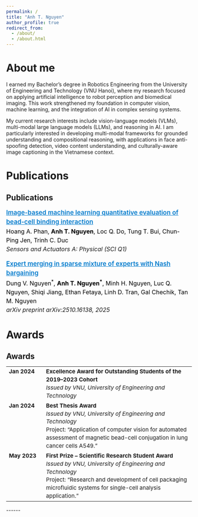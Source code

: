 ```yaml
---
permalink: /
title: "Anh T. Nguyen"
author_profile: true
redirect_from: 
  - /about/
  - /about.html
---
```


About me
======
I earned my Bachelor’s degree in Robotics Engineering from the University of Engineering and Technology (VNU Hanoi), where my research focused on applying artificial intelligence to robot perception and biomedical imaging. This work strengthened my foundation in computer vision, machine learning, and the integration of AI in complex sensing systems.

My current research interests include vision-language models (VLMs), multi-modal large language models (LLMs), and reasoning in AI. I am particularly interested in developing multi-modal frameworks for grounded understanding and compositional reasoning, with applications in face anti-spoofing detection, video content understanding, and culturally-aware image captioning in the Vietnamese context.

Publications
======
<h2 style="margin-bottom:8px;">Publications</h2>

<div style="font-size:16px; line-height:1.5; margin-bottom:18px;">
  <p>
    <a href="https://doi.org/10.xxxx" style="font-weight:600; font-size:17px; color:#007acc;">
      Image-based machine learning quantitative evaluation of bead-cell binding interaction
    </a><br>
    <span style="color:#000;">Hoang A. Phan, <b>Anh T. Nguyen</b>, Loc Q. Do, Tung T. Bui, Chun-Ping Jen, Trinh C. Duc</span><br>
    <i>Sensors and Actuators A: Physical (SCI Q1)</i>
  </p>

  <p>
    <a href="https://arxiv.org/pdf/2510.16138" style="font-weight:600; font-size:17px; color:#007acc;">
      Expert merging in sparse mixture of experts with Nash bargaining
    </a><br>
    <span style="color:#000;">Dung V. Nguyen<sup>*</sup>, <b>Anh T. Nguyen<sup>*</sup></b>, Minh H. Nguyen, Luc Q. Nguyen, Shiqi Jiang, Ethan Fetaya, Linh D. Tran, Gal Chechik, Tan M. Nguyen</span><br>
    <i>arXiv preprint arXiv:2510.16138, 2025</i>
  </p>
</div>


Awards
======
<h2 style="margin-bottom:8px;">Awards</h2>

<table style="width:100%; border-collapse:collapse; font-size:15px; line-height:1.45;">
  <tr>
    <td style="width:20%; vertical-align:top;"><b>Jan 2024</b></td>
    <td><b>Excellence Award for Outstanding Students of the 2019–2023 Cohort</b><br>
      <i>Issued by VNU, University of Engineering and Technology</i>
    </td>
  </tr>
  <tr>
    <td style="vertical-align:top;"><b>Jan 2024</b></td>
    <td><b>Best Thesis Award</b><br>
      <i>Issued by VNU, University of Engineering and Technology</i><br>
      Project: “Application of computer vision for automated assessment of magnetic bead-cell conjugation in lung cancer cells A549.”
    </td>
  </tr>
  <tr>
    <td style="vertical-align:top;"><b>May 2023</b></td>
    <td><b>First Prize – Scientific Research Student Award</b><br>
      <i>Issued by VNU, University of Engineering and Technology</i><br>
      Project: “Research and development of cell packaging microfluidic systems for single-cell analysis application.”
    </td>
  </tr>
</table>
------


